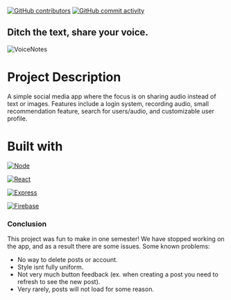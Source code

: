 [![GitHub contributors](https://img.shields.io/github/contributors/pwc88430/CodeHubProject?style=for-the-badge)](https://github.com/pwc88430/CodeHubProject/graphs/contributors)
[![GitHub commit activity](https://img.shields.io/github/commit-activity/t/pwc88430/CodeHubProject?style=for-the-badge)](https://github.com/pwc88430/CodeHubProject/graphs/commit-activity)

## **Ditch the text, share your voice.**

![VoiceNotes](https://i.ibb.co/tH2jwfC/vox.png)

# **Project Description**

A simple social media app where the focus is on sharing audio instead of text or images. Features include a login system, recording audio, small recommendation feature, search for users/audio, and customizable user profile.

# Built with

[![Node](https://img.shields.io/badge/Node-20232A?style=for-the-badge&logo=node.js)](https://nodejs.org/en)

[![React](https://img.shields.io/badge/React-20232A?style=for-the-badge&logo=react)](https://reactjs.org)

[![Express](https://img.shields.io/badge/Express-20232A?style=for-the-badge&logo=express)](https://expressjs.com/)

[![Firebase](https://img.shields.io/badge/Firebase-20232A?style=for-the-badge&logo=firebase)](https://firebase.google.com/)

### Conclusion

This project was fun to make in one semester! We have stopped working on the app, and as a result there are some issues. Some known problems:

-   No way to delete posts or account.
-   Style isnt fully uniform.
-   Not very much button feedback (ex. when creating a post you need to refresh to see the new post).
-   Very rarely, posts will not load for some reason.

